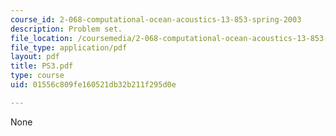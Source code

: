 ```yaml
---
course_id: 2-068-computational-ocean-acoustics-13-853-spring-2003
description: Problem set.
file_location: /coursemedia/2-068-computational-ocean-acoustics-13-853-spring-2003/01556c809fe160521db32b211f295d0e_PS3.pdf
file_type: application/pdf
layout: pdf
title: PS3.pdf
type: course
uid: 01556c809fe160521db32b211f295d0e

---
```

None